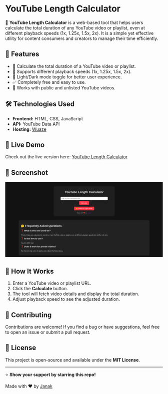 # YouTube Length Calculator

🚀 **YouTube Length Calculator** is a web-based tool that helps users calculate the total duration of any YouTube video or playlist, even at different playback speeds (1x, 1.25x, 1.5x, 2x). It is a simple yet effective utility for content consumers and creators to manage their time efficiently.

## 🌟 Features

- 📏 Calculate the total duration of a YouTube video or playlist.
- 🎵 Supports different playback speeds (1x, 1.25x, 1.5x, 2x).
- 🌙 Light/Dark mode toggle for better user experience.
- ✅ Completely free and easy to use.
- 🔗 Works with public and unlisted YouTube videos.

## 🛠️ Technologies Used

- **Frontend:** HTML, CSS, JavaScript
- **API:** YouTube Data API 
- **Hosting:** [Wuaze](https://youtubelengthcalculator.wuaze.com)

## 🚀 Live Demo

Check out the live version here: [YouTube Length Calculator](https://youtubelengthcalculator.wuaze.com)

## 📸 Screenshot

![YouTube Length Calculator Screenshot](screenshot.png)


## 🎯 How It Works

1. Enter a YouTube video or playlist URL.
2. Click the **Calculate** button.
3. The tool will fetch video details and display the total duration.
4. Adjust playback speed to see the adjusted duration.

## 🤝 Contributing

Contributions are welcome! If you find a bug or have suggestions, feel free to open an issue or submit a pull request.

## 📜 License

This project is open-source and available under the **MIT License**.

---

⭐ **Show your support by starring this repo!**

Made with ❤️ by [Janak](https://github.com/janak-gm)

